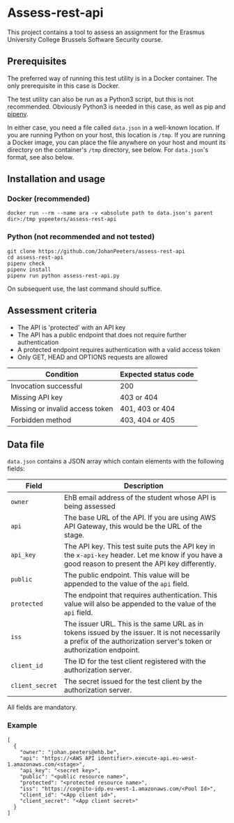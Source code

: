 # Assess-rest-api
This project contains a tool to assess an assignment for the Erasmus University College Brussels Software Security course.

## Prerequisites

The preferred way of running this test utility is in a Docker container. The only prerequisite in this case is Docker.

The test utility can also be run as a Python3 script, but this is not recommended. Obviously Python3 is needed in this case, as well as pip and [pipenv](https://pipenv.readthedocs.io/en/latest/).

In either case, you need a file called `data.json` in a well-known location. If you are running Python on your host, this location is `/tmp`. If you are running a Docker image, you can place the file anywhere on your host and mount its directory on the container's `/tmp` directory, see below. For `data.json`'s format, see also below.

## Installation and usage

### Docker (recommended)

```
docker run --rm --name ara -v <absolute path to data.json's parent dir>:/tmp yopeeters/assess-rest-api
```

### Python (not recommended and not tested)

```
git clone https://github.com/JohanPeeters/assess-rest-api
cd assess-rest-api
pipenv check
pipenv install
pipenv run python assess-rest-api.py
```

On subsequent use, the last command should suffice.

## Assessment criteria

* The API is 'protected' with an API key
* The API has a public endpoint that does not require further authentication
* A protected endpoint requires authentication with a valid access token
* Only GET, HEAD and OPTIONS requests are allowed

|Condition                     |Expected status code|
|------------------------------|--------------------|
|Invocation successful         |200                 |
|Missing API key               |403 or 404          |
|Missing or invalid access token|401, 403 or 404    |
|Forbidden method              | 403, 404 or 405    |

## Data file

`data.json` contains a JSON array which contain elements with the following fields:

|Field           |Description               |
|----------------|--------------------------|
|`owner`           |EhB email address of the student whose API is being assessed|
|`api`             |The base URL of the API. If you are using AWS API Gateway, this would be the URL of the stage.|
|`api_key`         |The API key. This test suite puts the API key in the `x-api-key` header. Let me know if you have a good reason to present the API key differently.|
|`public`          |The public endpoint. This value will be appended to the value of the `api` field.|
|`protected`       |The endpoint that requires authentication. This value will also be appended to the value of the `api` field.|
|`iss`             |The issuer URL. This is the same URL as in tokens issued by the issuer. It is not necessarily a prefix of the authorization server's token or authorization endpoint.|
|`client_id`       |The ID for the test client registered with the authorization server.|
|`client_secret`   |The secret issued for the test client by the authorization server.|

All fields are mandatory.


### Example
```
[
  {
    "owner": "johan.peeters@ehb.be",
    "api": "https://<AWS API identifier>.execute-api.eu-west-1.amazonaws.com/<stage>",
    "api_key": "<secret key>",
    "public": "<public resource name>",
    "protected": "<protected resource name>",
    "iss": "https://cognito-idp.eu-west-1.amazonaws.com/<Pool Id>",
    "client_id": "<App client id>",
    "client_secret": "<App client secret>"
  }
]
 ```
